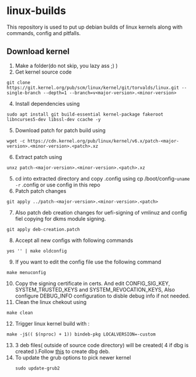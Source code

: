 # linux-builds
This repository is used to put up debian builds of linux kernels along with commands, config and pitfalls.

## Download kernel
1. Make a folder(do not skip, you lazy ass ;) )
2. Get kernel source code  
```
git clone https://git.kernel.org/pub/scm/linux/kernel/git/torvalds/linux.git --single-branch --depth=1 --branch=v<major-version>.<minor-version>
```
4. Install dependencies using 
```
sudo apt install git build-essential kernel-package fakeroot libncurses5-dev libssl-dev ccache -y
```
5. Download patch for patch build using
```
wget -c https://cdn.kernel.org/pub/linux/kernel/v6.x/patch-<major-version>.<minor-version>.<patch>.xz
```
6. Extract patch using
```
unxz patch-<major-version>.<minor-version>.<patch>.xz
```
5. cd into extracted directory and copy .config  using cp /boot/config-`uname -r` .config  or use config in this repo
6. Patch patch changes
```
git apply ../patch-<major-version>.<minor-version>.<patch>
```
7. Also patch deb creation changes for uefi-signing of vmlinuz and config fiel copying for dkms module signing.
```
git apply deb-creation.patch
```
8. Accept all new configs with following commands
```
yes '' | make oldconfig
```
9. If you want to edit the config file use the following command
```
make menuconfig
```
10. Copy the signing certificate in certs. And edit CONFIG_SIG_KEY, SYSTEM_TRUSTED_KEYS and SYSTEM_REVOCATION_KEYS, Also configure DEBUG_INFO configuration to disble debug info if not needed.
11. Clean the linux chekout using
```
make clean
```
12. Trigger linux kernel build with :
```
make -j$(( $(nproc) + 1)) bindeb-pkg LOCALVERSION=-custom
```
13. 3 deb files( outside of source code directory) will be created( 4 if dbg is created ).Follow [this](https://lists.kernelnewbies.org/pipermail/kernelnewbies/2016-September/016985.html) to create dbg deb.
14. To update the grub options to pick newer kernel
    ```
    sudo update-grub2
    ```
